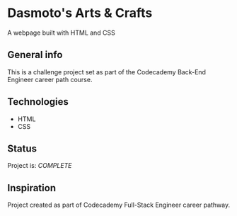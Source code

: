 # Dasmoto's Arts & Crafts

A webpage built with HTML and CSS

## General info

 This is a challenge project set as part of the Codecademy Back-End Engineer career path course.

## Technologies

* HTML
* CSS

## Status

Project is: _COMPLETE_

## Inspiration

Project created as part of Codecademy Full-Stack Engineer career pathway.

